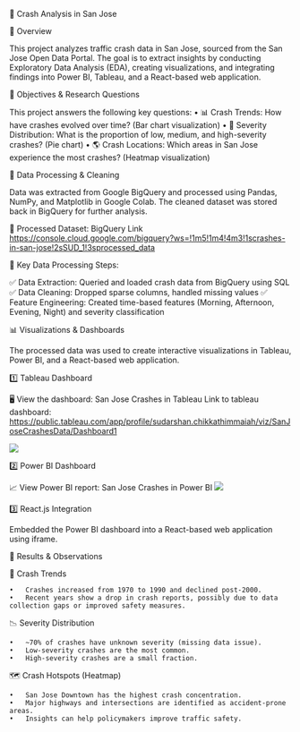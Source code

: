 🚗 Crash Analysis in San Jose

📌 Overview

This project analyzes traffic crash data in San Jose, sourced from the San Jose Open Data Portal. The goal is to extract insights by conducting Exploratory Data Analysis (EDA), creating visualizations, and integrating findings into Power BI, Tableau, and a React-based web application.

🎯 Objectives & Research Questions

This project answers the following key questions:
	•	📊 Crash Trends: How have crashes evolved over time? (Bar chart visualization)
	•	🛑 Severity Distribution: What is the proportion of low, medium, and high-severity crashes? (Pie chart)
	•	🌎 Crash Locations: Which areas in San Jose experience the most crashes? (Heatmap visualization)

🔄 Data Processing & Cleaning

Data was extracted from Google BigQuery and processed using Pandas, NumPy, and Matplotlib in Google Colab. The cleaned dataset was stored back in BigQuery for further analysis.

🔗 Processed Dataset: BigQuery Link
https://console.cloud.google.com/bigquery?ws=!1m5!1m4!4m3!1scrashes-in-san-jose!2sSUD_1!3sprocessed_data

📌 Key Data Processing Steps:

✅ Data Extraction: Queried and loaded crash data from BigQuery using SQL
✅ Data Cleaning: Dropped sparse columns, handled missing values
✅ Feature Engineering: Created time-based features (Morning, Afternoon, Evening, Night) and severity classification

📊 Visualizations & Dashboards

The processed data was used to create interactive visualizations in Tableau, Power BI, and a React-based web application.

1️⃣ Tableau Dashboard

🖥️ View the dashboard: San Jose Crashes in Tableau
Link to tableau dashboard: https://public.tableau.com/app/profile/sudarshan.chikkathimmaiah/viz/SanJoseCrashesData/Dashboard1

![](https://github.com/user-attachments/assets/579d9130-d288-4009-8f2c-dfed86d8d0d5)

2️⃣ Power BI Dashboard

📈 View Power BI report: San Jose Crashes in Power BI
![](https://github.com/user-attachments/assets/dddf7f9e-eeb0-488b-9653-56cecae9aafc)


3️⃣ React.js Integration

Embedded the Power BI dashboard into a React-based web application using iframe.

📌 Results & Observations

🚦 Crash Trends

	•	Crashes increased from 1970 to 1990 and declined post-2000.
	•	Recent years show a drop in crash reports, possibly due to data collection gaps or improved safety measures.
 

📉 Severity Distribution

	•	~70% of crashes have unknown severity (missing data issue).
	•	Low-severity crashes are the most common.
	•	High-severity crashes are a small fraction.

🗺️ Crash Hotspots (Heatmap)

	•	San Jose Downtown has the highest crash concentration.
	•	Major highways and intersections are identified as accident-prone areas.
	•	Insights can help policymakers improve traffic safety.



